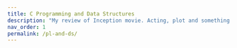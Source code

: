 ```yaml
---
title: C Programming and Data Structures
description: "My review of Inception movie. Acting, plot and something else in this short description."
nav_order: 1
permalink: /pl-and-ds/
---
```

